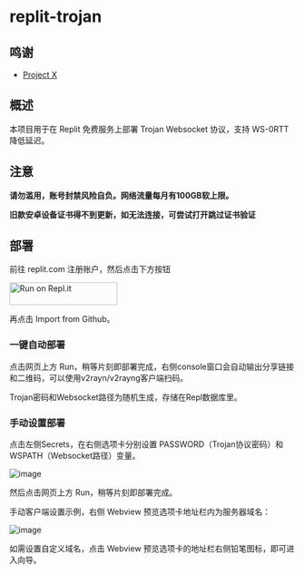 # replit-trojan

## 鸣谢

- [Project X](https://github.com/XTLS/Xray-core)

## 概述

本项目用于在 Replit 免费服务上部署 Trojan Websocket 协议，支持 WS-0RTT 降低延迟。

## 注意

 **请勿滥用，账号封禁风险自负。网络流量每月有100GB软上限。**
 
 **旧款安卓设备证书得不到更新，如无法连接，可尝试打开跳过证书验证**

## 部署
 
前往 replit.com 注册账户，然后点击下方按钮

<a href="https://repl.it/github/LangLonny/re-tr">
  <img alt="Run on Repl.it" src="https://repl.it/badge/github/andbruibm/reader-replit" style="height: 40px; width: 190px;" />
</a>

再点击 Import from Github。

### 一键自动部署

点击网页上方 Run，稍等片刻即部署完成，右侧console窗口会自动输出分享链接和二维码，可以使用v2rayn/v2rayng客户端扫码。

Trojan密码和Websocket路径为随机生成，存储在Repl数据库里。

### 手动设置部署

点击左侧Secrets，在右侧选项卡分别设置 PASSWORD（Trojan协议密码）和 WSPATH（Websocket路径）变量。

![image](https://user-images.githubusercontent.com/98247050/205805317-349f4814-5d1b-4fba-8d53-7de12a7f1810.png)

然后点击网页上方 Run，稍等片刻即部署完成。

手动客户端设置示例，右侧 Webview 预览选项卡地址栏内为服务器域名：

![image](https://user-images.githubusercontent.com/98247050/205805711-75a6ddcf-20c6-4e2c-a90a-05dc979ade45.png)

如需设置自定义域名，点击 Webview 预览选项卡的地址栏右侧铅笔图标，即可进入向导。



